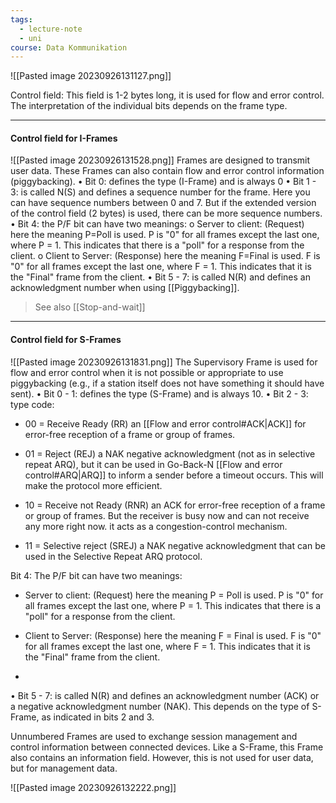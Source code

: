 ```yaml
---
tags:
  - lecture-note
  - uni
course: Data Kommunikation
---
```

![[Pasted image 20230926131127.png]]

Control field:
This field is 1-2 bytes long, it is used for flow and error control. The
interpretation of the individual bits depends on the frame type.

***
#### Control field for I-Frames
![[Pasted image 20230926131528.png]]
Frames are designed to transmit user data. These Frames can also contain flow and error control information (piggybacking).
• Bit 0: defines the type (I-Frame) and is always 0
• Bit 1 - 3: is called N(S) and defines a sequence number for the frame.
Here you can have sequence numbers between 0 and 7. But if the extended version of the control field (2 bytes) is used, there can be more sequence numbers.
• Bit 4: the P/F bit can have two meanings:
o Server to client: (Request) here the meaning P=Poll is used.
P is "0" for all frames except the last one, where P = 1.
This indicates that there is a "poll" for a response from the client.
o Client to Server: (Response) here the meaning F=Final is used.
F is "0" for all frames except the last one, where F = 1.
This indicates that it is the "Final" frame from the client.
• Bit 5 - 7: is called N(R) and defines an acknowledgment number when
using [[Piggybacking]].

>See also [[Stop-and-wait]]

***

#### Control field for S-Frames
![[Pasted image 20230926131831.png]]
The Supervisory Frame is used for flow and error control when it is not possible
or appropriate to use piggybacking (e.g., if a station itself does not have
something it should have sent).
• Bit 0 - 1: defines the type (S-Frame) and is always 10.
• Bit 2 - 3: type code:

* 00 = Receive Ready (RR) an [[Flow and error control#ACK|ACK]] for error-free reception of a frame or group of frames.

* 01 = Reject (REJ) a NAK negative acknowledgment (not as in selective repeat ARQ), but it can be used in Go-Back-N [[Flow and error control#ARQ|ARQ]] to inform a sender before a timeout occurs. This will make the protocol more efficient.

 * 10 = Receive not Ready (RNR) an ACK for error-free reception of a frame or group of frames. But the receiver is busy now and can not receive any more right now. it acts as a congestion-control mechanism.

* 11 = Selective reject (SREJ) a NAK negative acknowledgment that can be used in the Selective Repeat ARQ protocol.

Bit 4: The P/F bit can have two meanings:
* Server to client: (Request) here the meaning P = Poll is used. P is "0" for all frames except the last one, where P = 1. This indicates that there is a "poll" for a response from the client. 

* Client to Server: (Response) here the meaning F = Final is used. F is "0" for all frames except the last one, where F = 1. This indicates that it is the "Final" frame from the client.
* 
• Bit 5 - 7: is called N(R) and defines an acknowledgment number (ACK) or a negative acknowledgment number (NAK). This depends on the type of S- Frame, as indicated in bits 2 and 3.


Unnumbered Frames are used to exchange session management and
control information between connected devices.
Like a S-Frame, this Frame also contains an information field. However, this is not used for user data, but for management data.

![[Pasted image 20230926132222.png]]